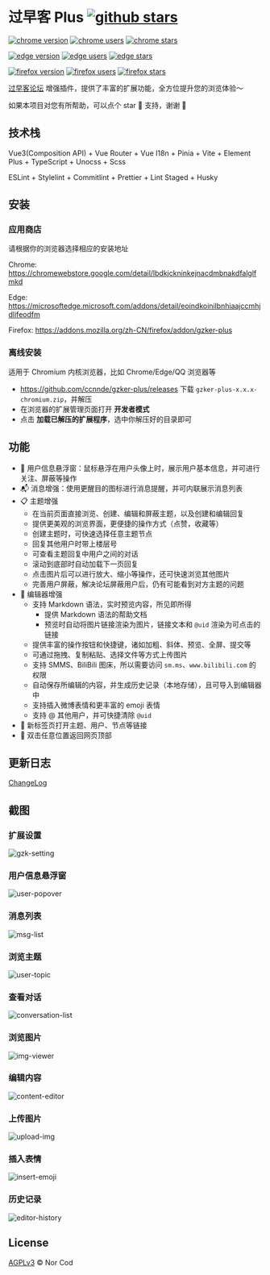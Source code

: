 # 过早客 Plus [![github stars][github-stars]][github-repo]

[![chrome version][chrome-version]][chrome-link]
[![chrome users][chrome-users]][chrome-link]
[![chrome stars][chrome-stars]][chrome-link]

[![edge version][edge-version]][edge-link]
[![edge users][edge-users]][edge-link]
[![edge stars][edge-stars]][edge-link]

[![firefox version][firefox-version]][firefox-link]
[![firefox users][firefox-users]][firefox-link]
[![firefox stars][firefox-stars]][firefox-link]

[过早客论坛](https://www.guozaoke.com/) 增强插件，提供了丰富的扩展功能，全方位提升您的浏览体验～

如果本项目对您有所帮助，可以点个 star 🌟 支持，谢谢 🙏

## 技术栈

Vue3(Composition API) + Vue Router + Vue I18n + Pinia + Vite + Element Plus + TypeScript + Unocss + Scss

ESLint + Stylelint + Commitlint + Prettier + Lint Staged + Husky

## 安装

### 应用商店

请根据你的浏览器选择相应的安装地址

Chrome: <https://chromewebstore.google.com/detail/lbdkjckninkejnacdmbnakdfalglfmkd>

Edge: <https://microsoftedge.microsoft.com/addons/detail/eoindkoinilbnhiaajccmhjdlifeodfm>

Firefox: <https://addons.mozilla.org/zh-CN/firefox/addon/gzker-plus>

### 离线安装

适用于 Chromium 内核浏览器，比如 Chrome/Edge/QQ 浏览器等

- <https://github.com/ccnnde/gzker-plus/releases> 下载 `gzker-plus-x.x.x-chromium.zip`，并解压
- 在浏览器的扩展管理页面打开 **开发者模式**
- 点击 **加载已解压的扩展程序**，选中你解压好的目录即可

## 功能

- 💬 用户信息悬浮窗：鼠标悬浮在用户头像上时，展示用户基本信息，并可进行关注、屏蔽等操作
- 📬 消息增强：使用更醒目的图标进行消息提醒，并可内联展示消息列表
- 📋 主题增强
  - 在当前页面直接浏览、创建、编辑和屏蔽主题，以及创建和编辑回复
  - 提供更美观的浏览界面，更便捷的操作方式（点赞，收藏等）
  - 创建主题时，可快速选择任意主题节点
  - 回复其他用户时带上楼层号
  - 可查看主题回复中用户之间的对话
  - 滚动到底部时自动加载下一页回复
  - 点击图片后可以进行放大、缩小等操作，还可快速浏览其他图片
  - 完善用户屏蔽，解决论坛屏蔽用户后，仍有可能看到对方主题的问题
- 📝 编辑器增强
  - 支持 Markdown 语法，实时预览内容，所见即所得
    - 提供 Markdown 语法的帮助文档
    - 预览时自动将图片链接渲染为图片，链接文本和 `@uid` 渲染为可点击的链接
  - 提供丰富的操作按钮和快捷键，诸如加粗、斜体、预览、全屏、提交等
  - 可通过拖拽、复制粘贴、选择文件等方式上传图片
  - 支持 SMMS、BiliBili 图床，所以需要访问 `sm.ms`、`www.bilibili.com` 的权限
  - 自动保存所编辑的内容，并生成历史记录（本地存储），且可导入到编辑器中
  - 支持插入微博表情和更丰富的 emoji 表情
  - 支持 @ 其他用户，并可快捷清除 `@uid`
- 🔗 新标签页打开主题、用户、节点等链接
- 🚀 双击任意位置返回网页顶部

## 更新日志

[ChangeLog](src/markdown/ChangeLog.md)

## 截图

### 扩展设置

![gzk-setting](.github/images/gzk-setting.png)

### 用户信息悬浮窗

![user-popover](.github/images/user-popover.png)

### 消息列表

![msg-list](.github/images/msg-list.png)

### 浏览主题

![user-topic](.github/images/user-topic.png)

### 查看对话

![conversation-list](.github/images/conversation-list.png)

### 浏览图片

![img-viewer](.github/images/img-viewer.png)

### 编辑内容

![content-editor](.github/images/content-editor.png)

### 上传图片

![upload-img](.github/images/upload-img.gif)

### 插入表情

![insert-emoji](.github/images/insert-emoji.png)

### 历史记录

![editor-history](.github/images/editor-history.png)

## License

[AGPLv3](LICENSE) © Nor Cod

<!-- badge -->

[github-stars]: https://img.shields.io/github/stars/ccnnde/gzker-plus?label=Star%20Project
[chrome-version]: https://img.shields.io/chrome-web-store/v/lbdkjckninkejnacdmbnakdfalglfmkd?style=for-the-badge&logo=googlechrome&logoColor=white&color=d8a217
[chrome-users]: https://img.shields.io/chrome-web-store/users/lbdkjckninkejnacdmbnakdfalglfmkd?style=for-the-badge&color=deepgreen
[chrome-stars]: https://img.shields.io/chrome-web-store/stars/lbdkjckninkejnacdmbnakdfalglfmkd?style=for-the-badge
[edge-version]: https://img.shields.io/badge/dynamic/json?style=for-the-badge&logo=singlestore&logoColor=white&label=EDGE%20WEB%20STORE&color=32a88a&prefix=v&query=$.version&url=https://microsoftedge.microsoft.com/addons/getproductdetailsbycrxid/eoindkoinilbnhiaajccmhjdlifeodfm
[edge-users]: https://img.shields.io/badge/dynamic/json?style=for-the-badge&label=USERS&color=deepgreen&query=$.activeInstallCount&url=https://microsoftedge.microsoft.com/addons/getproductdetailsbycrxid/eoindkoinilbnhiaajccmhjdlifeodfm
[edge-stars]: https://img.shields.io/badge/dynamic/json?style=for-the-badge&label=RATING&color=deepgreen&suffix=/5&query=$.averageRating&url=https://microsoftedge.microsoft.com/addons/getproductdetailsbycrxid/eoindkoinilbnhiaajccmhjdlifeodfm
[firefox-version]: https://img.shields.io/amo/v/gzker-plus?style=for-the-badge&logo=firefoxbrowser&logoColor=white&color=orange
[firefox-users]: https://img.shields.io/amo/users/gzker-plus?style=for-the-badge&color=deepgreen
[firefox-stars]: https://img.shields.io/amo/rating/gzker-plus?style=for-the-badge&color=deepgreen

<!-- link -->

[github-repo]: https://github.com/ccnnde/gzker-plus
[chrome-link]: https://chromewebstore.google.com/detail/lbdkjckninkejnacdmbnakdfalglfmkd
[edge-link]: https://microsoftedge.microsoft.com/addons/detail/eoindkoinilbnhiaajccmhjdlifeodfm
[firefox-link]: https://addons.mozilla.org/zh-CN/firefox/addon/gzker-plus
